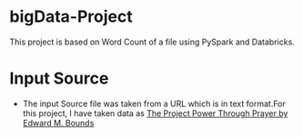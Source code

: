 # bigData-Project
This project is based on Word Count of a file using PySpark and Databricks.

# Input Source
 * The input Source file was taken from a URL which is in text format.For this project, I have taken data as 
   [The Project Power Through Prayer by Edward M. Bounds](https://www.gutenberg.org/files/65115/65115-0.txt)
